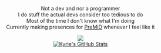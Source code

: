 <div align="center">  
	
Not a dev and nor a programmer  
I do stuff the actual devs consider too tedious to do  
Most of the time I don't know what I'm doing  
Currently making presences for <a href="https://premid.app/users/368399721494216706">PreMiD</a> whenever I feel like it

<a href="https://discord.com/users/368399721494216706" >  
  <img src="https://lanyard-profile-readme.vercel.app/api/368399721494216706"  />  
</a>  
<div align="center"> 
<a href="https://github.com/kyrie25">
	<img src="https://github-readme-stats.vercel.app/api?username=kyrie25&count_private=true&include_all_commits=true&show_icons=true&theme=dark&custom_title=Kyrie's GitHub Stats" alt="Kyrie's GitHub Stats">
</a>
</div>

